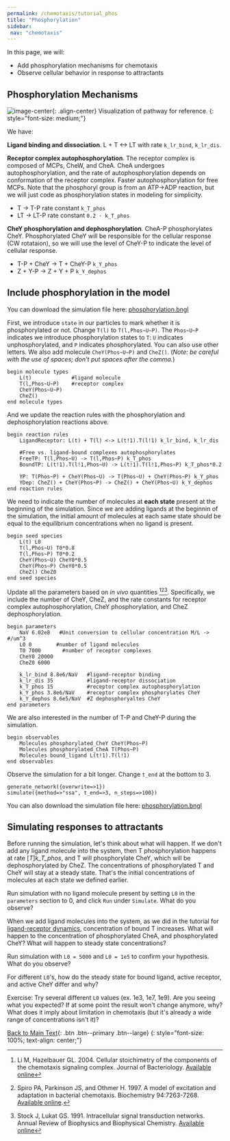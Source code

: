 ```yaml
---
permalink: /chemotaxis/tutorial_phos
title: "Phosphorylation"
sidebar:
 nav: "chemotaxis"
---
```


In this page, we will:
 - Add phosphorylation mechanisms for chemotaxis
 - Observe cellular behavior in response to attractants

## Phosphorylation Mechanisms

![image-center](../assets/images/chemotaxisphosnew.png){: .align-center}
Visualization of pathway for reference.
{: style="font-size: medium;"}

We have:

**Ligand binding and dissociation**. L + T <-> LT with rate `k_lr_bind`, `k_lr_dis`.

**Receptor complex autophosphorylation**. The receptor complex is composed of MCPs, CheW, and CheA. CheA undergoes autophosphorylation, and the rate of autophosphorylation depends on conformation of the receptor complex. Faster autophosphorylation for free MCPs. Note that the phosphoryl group is from an ATP->ADP reaction, but we will just code as phosphorylation states in modeling for simplicity.
 - T -> T-P    rate constant `k_T_phos`
 - LT -> LT-P  rate constant `0.2 · k_T_phos`

**CheY phosphorylation and dephosphorylation**. CheA-P phosphorylates CheY. Phosphorylated CheY will be responsible for the cellular response (CW rotataion), so we will use the level of CheY-P to indicate the level of cellular response.
 - T-P + CheY -> T + CheY-P  `k_Y_phos`
 - Z + Y-P -> Z + Y + P `k_Y_dephos`

## Include phosphorylation in the model

You can download the simulation file here:
<a href="https://purpleavatar.github.io/multiscale_biological_modeling/downloads/downloadable/phosphorylation.bngl" download="phosphorylation.bngl">phosphorylation.bngl</a>

First, we introduce `state` in our particles to mark whether it is phosphorylated or not. Change `T(l)` to `T(l,Phos~U~P)`. The `Phos~U~P` indicates we introduce phosphorylation states to `T`: `U` indicates unphosphorylated, and `P` indicates phosphorylated. You can also use other letters. We also add molecule `CheY(Phos~U~P)` and `CheZ()`. (*Note: be careful with the use of spaces; don't put spaces after the comma.*)

	begin molecule types
		L(t)             #ligand molecule
		T(l,Phos~U~P)    #receptor complex
		CheY(Phos~U~P)
		CheZ()
	end molecule types

And we update the reaction rules with the phosphorylation and dephosphorylation reactions above.

	begin reaction rules
		LigandReceptor: L(t) + T(l) <-> L(t!1).T(l!1) k_lr_bind, k_lr_dis

		#Free vs. ligand-bound complexes autophosphorylates
		FreeTP: T(l,Phos~U) -> T(l,Phos~P) k_T_phos
		BoundTP: L(t!1).T(l!1,Phos~U) -> L(t!1).T(l!1,Phos~P) k_T_phos*0.2

		YP: T(Phos~P) + CheY(Phos~U) -> T(Phos~U) + CheY(Phos~P) k_Y_phos
		YDep: CheZ() + CheY(Phos~P) -> CheZ() + CheY(Phos~U) k_Y_dephos
	end reaction rules

We need to indicate the number of molecules at **each state** present at the beginning of the simulation. Since we are adding ligands at the beginnin of the simulation, the initial amount of molecules at each same state should be equal to the equilibrium concentrations when no ligand is present.

	begin seed species
		L(t) L0
		T(l,Phos~U) T0*0.8
		T(l,Phos~P) T0*0.2
		CheY(Phos~U) CheY0*0.5
		CheY(Phos~P) CheY0*0.5
		CheZ() CheZ0
	end seed species

Update all the parameters based on *in vivo* quantities [^Li2004][^Spiro1997][^Stock1991]. Specifically, we include the number of CheY, CheZ, and the rate constants for receptor complex autophosphorylation, CheY phosphorylation, and CheZ dephosphorylation.

	begin parameters
		NaV 6.02e8   #Unit conversion to cellular concentration M/L -> #/um^3
		L0 0        #number of ligand molecules
		T0 7000       #number of receptor complexes
		CheY0 20000
		CheZ0 6000

		k_lr_bind 8.8e6/NaV   #ligand-receptor binding
		k_lr_dis 35           #ligand-receptor dissociation
		k_T_phos 15           #receptor complex autophosphorylation
		k_Y_phos 3.8e6/NaV    #receptor complex phosphorylates CheY
		k_Y_dephos 8.6e5/NaV  #Z dephosphoryaltes CheY
	end parameters

We are also interested in the number of T-P and CheY-P during the simulation.

	begin observables
		Molecules phosphorylated_CheY CheY(Phos~P)
		Molecules phosphorylated_CheA T(Phos~P)
		Molecules bound_ligand L(t!1).T(l!1)
	end observables

Observe the simulation for a bit longer. Change `t_end` at the bottom to 3.

	generate_network({overwrite=>1})
	simulate({method=>"ssa", t_end=>3, n_steps=>100})

You can also download the simulation file here:
<a href="https://purpleavatar.github.io/multiscale_biological_modeling/downloads/downloadable/phosphorylation.bngl" download="phosphorylation.bngl">phosphorylation.bngl</a>

## Simulating responses to attractants

Before running the simulation, let's think about what will happen. If we don't add any ligand molecule into the system, then T phosphorylation happens at rate [*T*]*k_T_phos*, and T will phosphorylate CheY, which will be dephosphorylated by CheZ. The concentrations of phosphorylated T and CheY will stay at a steady state. That's the initial concentrations of molecules at each state we defined earlier.

Run simulation with no ligand molecule present by setting `L0` in the `parameters` section to 0, and click `Run` under `Simulate`. What do you observe?

When we add ligand molecules into the system, as we did in the tutorial for [ligand-receptor dynamics](tutorial_lr), concentration of bound T increases. What will happen to the concentration of phosphorylated CheA, and phosphorylated CheY? What will happen to steady state concentrations?

Run simulation with `L0 = 5000` and `L0 = 1e5` to confirm your hypothesis. What do you observe?

For different `L0`'s, how do the steady state for bound ligand, active receptor, and active CheY differ and why?

Exercise: Try several different `L0` values (ex. 1e3, 1e7, 1e9). Are you seeing what you expected? If at some point the result won't change anymore, why? What does it imply about limitation in chemotaxis (but it's already a wide range of concentrations isn't it)?

<!--
## Simulating responses to repellents

You can download the simulation file here:
<a href="https://purpleavatar.github.io/multiscale_biological_modeling/downloads/downloadable/phosphorylation_repel.bngl" download="phosphorylation_repel.bngl">phosphorylation_repel.bngl</a>

Recall that CheA autophosphorylation is faster when the receptor is bound to repellents. We modify the rate of receptor complex autophosphorylation when ligand is bound.
 - T -> T-P    rate `k_T_phos`
 - LT -> LT-P  rate `5 · k_T_phos`

In `reaction rules`, update

	BoundTP: L(t!1).T(l!1,Phos~U) -> L(t!1).T(l!1,Phos~P) k_T_phos*0.2

to

	BoundTP: L(t!1).T(l!1,Phos~U) -> L(t!1).T(l!1,Phos~P) k_T_phos*5

When we add repellent ligand molecules into the system, concentration of bound T increases. What will happen to the concentration of phosphorylated CheA, and phosphorylated CheY? What will happen to steady-state concentrations?

Run simulation with `L0 = 5000` and `L0 = 1e5`. What do you observe?
-->

[^Bertoli2013]: Bertoli C, Skotheim JM, de Bruin RAM. 2013. Control of cell cycle transcription during G1 and S phase. Nature Reviews Molecular Cell Biology 14:518-528. [Available online](https://www.nature.com/articles/nrm3629).

[^Li2004]: Li M, Hazelbauer GL. 2004. Cellular stoichimetry of the components of the chemotaxis signaling complex. Journal of Bacteriology. [Available online](https://jb.asm.org/content/186/12/3687)

[^Stock1991]: Stock J, Lukat GS. 1991. Intracellular signal transduction networks. Annual Review of Biophysics and Biophysical Chemistry. [Available online](https://www.annualreviews.org/doi/abs/10.1146/annurev.bb.20.060191.000545)

[^Spiro1997]: Spiro PA, Parkinson JS, and Othmer H. 1997. A model of excitation and adaptation in bacterial chemotaxis. Biochemistry 94:7263-7268. [Available online](https://www.pnas.org/content/94/14/7263).


[Back to Main Text](home_biochem){: .btn .btn--primary .btn--large}
{: style="font-size: 100%; text-align: center;"}
